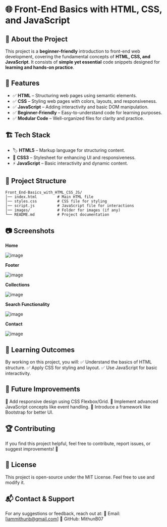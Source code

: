 # 🌐 Front-End Basics with HTML, CSS, and JavaScript  



## 🚀 About the Project  

This project is a **beginner-friendly** introduction to front-end web development, covering the fundamental concepts of **HTML, CSS, and JavaScript**. It consists of **simple yet essential** code snippets designed for **learning and hands-on practice**.  

## 🎯 Features  
- ✅ **HTML** – Structuring web pages using semantic elements.  
- ✅ **CSS** – Styling web pages with colors, layouts, and responsiveness.  
- ✅ **JavaScript** – Adding interactivity and basic DOM manipulation.  
- ✅ **Beginner-Friendly** – Easy-to-understand code for learning purposes.  
- ✅ **Modular Code** – Well-organized files for clarity and practice.  

## 🏗 Tech Stack  
- 🏷 **HTML5** – Markup language for structuring content.  
- 🎨 **CSS3** – Stylesheet for enhancing UI and responsiveness.  
- ⚡ **JavaScript** – Basic interactivity and dynamic content.  

## 📂 Project Structure  

```plaintext
Front_End-Basics_with_HTML_CSS_JS/
│── index.html         # Main HTML file
│── styles.css         # CSS file for styling
│── script.js          # JavaScript file for interactions
│── images/            # Folder for images (if any)
└── README.md          # Project documentation
```
## 📷 Screenshots 


**Home**


![image](https://github.com/user-attachments/assets/4b9e7ed6-fc91-4a57-be8e-8f5bae210291)


**Footer**


![image](https://github.com/user-attachments/assets/bf6ad2b3-f5b7-4f69-be54-9e5bc27e5f42)


**Collections**


![image](https://github.com/user-attachments/assets/4bcb125a-4cf0-42ff-9ec0-aa55c1685094)


**Search Functionality**


![image](https://github.com/user-attachments/assets/9230dec9-2dc1-4e62-bb09-87f22e3dbdf5)


**Contact**


![image](https://github.com/user-attachments/assets/da8f1af5-7316-4804-8dc2-bf5abdce6e32)



## 📖 Learning Outcomes
By working on this project, you will:
✅ Understand the basics of HTML structure.
✅ Apply CSS for styling and layout.
✅ Use JavaScript for basic interactivity.

## 🎯 Future Improvements
🔹 Add responsive design using CSS Flexbox/Grid.
🔹 Implement advanced JavaScript concepts like event handling.
🔹 Introduce a framework like Bootstrap for better UI.

## 🏆 Contributing
If you find this project helpful, feel free to contribute, report issues, or suggest improvements! 🚀

## 📝 License
This project is open-source under the MIT License. Feel free to use and modify it.

## 📬 Contact & Support
For any suggestions or feedback, reach out at:
📧 Email: [iammithunb@gmail.com]
🔗 GitHub: MithunB07
